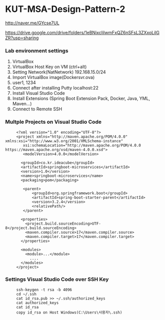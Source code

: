 # KUT-MSA-Design-Pattern-2

http://naver.me/GYcse7UL

https://drive.google.com/drive/folders/1eBNixcIilwmFxQZ6nSFsL3ZXxoLilGZR?usp=sharing

### Lab environment settings

1. VirtualBox
2. VirtualBox Host Key on VM (ctrl+alt)
3. Setting Network(NatNetwork)
   192.168.15.0/24
4. Import VirtualBox image(Dockersvr.ova)
5. user1, 1234
6. Connect after installing Putty
   localhost:22
7. Install Visual Studio Code
8. Install Extensions (Spring Boot Extension Pack, Docker, Java, YML, Maven...)
9. Connect to Remote SSH


### Multple Projects on Visual Studio Code

         <?xml version="1.0" encoding="UTF-8"?>
         <project xmlns="http://maven.apache.org/POM/4.0.0" xmlns:xsi="http://www.w3.org/2001/XMLSchema-instance"
         	xsi:schemaLocation="http://maven.apache.org/POM/4.0.0 https://maven.apache.org/xsd/maven-4.0.0.xsd">
         	<modelVersion>4.0.0</modelVersion>
         
           <groupId>co.kr.ideacube</groupId>
           <artifactId>springboot-microservices</artifactId>
           <version>1.0</version>
           <name>springboot-microservices</name>
           <packaging>pom</packaging>
         
         	<parent>
         		<groupId>org.springframework.boot</groupId>
         		<artifactId>spring-boot-starter-parent</artifactId>
         		<version>3.2.4</version>
         		<relativePath/>
         	</parent>
         
           <properties>
             <project.build.sourceEncoding>UTF-8</project.build.sourceEncoding>
             <maven.compiler.source>17</maven.compiler.source>
             <maven.compiler.target>17</maven.compiler.target>    
           </properties>
             
           <modules>
             <module>...</module>
               ....
           </modules>
         </project>

### Settings Visual Studio Code over SSH Key

         ssh-keygen -t rsa -b 4096
         cd ~/.ssh
         cat id_rsa.pub >> ~/.ssh/authorized_keys
         cat authorized_keys
         cat id_rsa 
         copy id_rsa on Host Windows(C:\Users\사용자\.ssh)
         
